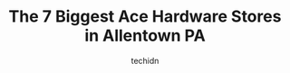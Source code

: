 ---
layout: ampstory
image: https://i0.wp.com/www.depkes.org/wp-content/uploads/2023/06/ace-hardware-0-in-allentown-pa-1685966710.jpeg?resize=640,853
author: techidn
featured: false
description: Discover the impressive array of Ace Hardware options in Allentown PA, where you can find 7 of the largest Ace Hardware establishments in the area. From renowned classics to hidden gems, All
title: The 7 Biggest Ace Hardware Stores in Allentown PA
cover:
   title: The 7 Biggest Ace Hardware Stores in Allentown PA
   subtitle: Rickpate
   background: https://www.depkes.org/wp-content/uploads/2023/06/ace-hardware-0-in-allentown-pa-1685966710.jpeg

pages: 
 - layout: thirds
   top: <h1>#1 Bell Ace Hardware</h1>
   bottom: "<p>Been going here for years and will continue to do so. The staff is always friendly, helpful and knowledgeable and they always seem to have what I need. Most recently I bo</p>"
   background: https://www.depkes.org/wp-content/uploads/2023/06/ace-hardware-1-in-allentown-pa-1685966710.jpeg
   backgroundblur: true
 - layout: thirds
   top: <h1>#2 Pennsburg Ace Hardware</h1>
   bottom: "<p>482 Pottstown Ave, Pennsburg, PA 18073, United States</p>"
   background: https://www.depkes.org/wp-content/uploads/2023/06/ace-hardware-2-in-allentown-pa-1685966711.jpeg
   cta:
      link: https://www.depkes.org/blog/the-7-biggest-ace-hardware-stores-in-allentown-pa/
      text: The 7 Biggest Ace Hardware Stores in Allentown PA
 - layout: thirds
   top: <h1>#3 Madles Hardware Inc</h1>
   bottom: "<p>3570 Lanark Rd, Coopersburg, PA 18036, United States</p>"
   background: https://www.depkes.org/wp-content/uploads/2023/06/ace-hardware-3-in-allentown-pa-1685966711.jpeg
   cta:
      link: https://www.depkes.org/blog/the-7-biggest-ace-hardware-stores-in-allentown-pa/
      text: The 7 Biggest Ace Hardware Stores in Allentown PA
 - layout: thirds
   top: <h1>#4 Pauls Hardware/Grdn Ctr</h1>
   bottom: "<p>2821 PA-309, Orefield, PA 18069, United States</p>"
   background: https://images.unsplash.com/photo-1591393223703-56fe1347ac62?ixlib=rb-4.0.3&ixid=MnwxMjA3fDB8MHxwaG90by1wYWdlfHx8fGVufDB8fHx8&auto=format&fit=crop&w=640&h=853&q=80
   cta:
      link: https://www.depkes.org/blog/the-7-biggest-ace-hardware-stores-in-allentown-pa/
      text: The 7 Biggest Ace Hardware Stores in Allentown PA
 - layout: thirds
   top: <h1>#5 Albrights Hardware & Garden Center</h1>
   bottom: "<p>2119 Walbert Ave, Allentown, PA 18104, United States</p>"
   background: https://images.unsplash.com/photo-1561679660-d00ee1e0dc8e?ixlib=rb-4.0.3&ixid=MnwxMjA3fDB8MHxwaG90by1wYWdlfHx8fGVufDB8fHx8&auto=format&fit=crop&w=640&h=853&q=80
   cta:
      link: https://www.depkes.org/blog/the-7-biggest-ace-hardware-stores-in-allentown-pa/
      text: The 7 Biggest Ace Hardware Stores in Allentown PA
 - layout: thirds
   top: <h1>#6 ace hardware</h1>
   bottom: "<p>Cantelmi Hardware, 529 E 4th St #521, Bethlehem, PA 18015, United States</p>"
   background: https://images.unsplash.com/photo-1618556658017-fd9c732d1360?ixlib=rb-4.0.3&ixid=MnwxMjA3fDB8MHxwaG90by1wYWdlfHx8fGVufDB8fHx8&auto=format&fit=crop&w=640&h=853&q=80
   cta:
      link: https://www.depkes.org/blog/the-7-biggest-ace-hardware-stores-in-allentown-pa/
      text: The 7 Biggest Ace Hardware Stores in Allentown PA

 - layout: thirds
   middle: Continue reading...
   background: https://images.unsplash.com/photo-1567360425618-1594206637d2?ixlib=rb-4.0.3&ixid=MnwxMjA3fDB8MHxwaG90by1wYWdlfHx8fGVufDB8fHx8&auto=format&fit=crop&w=640&h=853&q=80
   cta:
      link: https://www.depkes.org/blog/the-7-biggest-ace-hardware-stores-in-allentown-pa/
      text: The 7 Biggest Ace Hardware Stores in Allentown PA
      
---